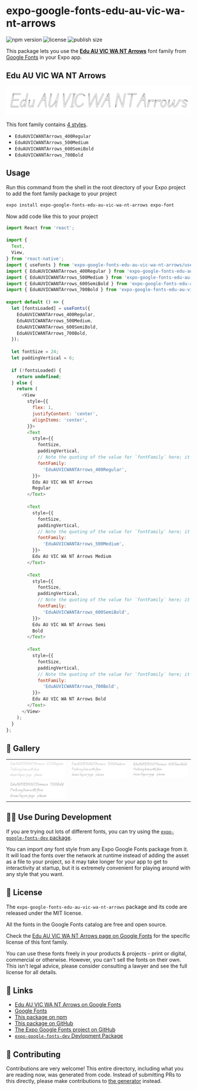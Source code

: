 # expo-google-fonts-edu-au-vic-wa-nt-arrows

![npm version](https://flat.badgen.net/npm/v/expo-google-fonts-edu-au-vic-wa-nt-arrows)
![license](https://flat.badgen.net/github/license/expo/google-fonts)
![publish size](https://flat.badgen.net/packagephobia/install/expo-google-fonts-edu-au-vic-wa-nt-arrows)

This package lets you use the [**Edu AU VIC WA NT Arrows**](https://fonts.google.com/specimen/Edu+AU+VIC+WA+NT+Arrows) font family from [Google Fonts](https://fonts.google.com/) in your Expo app.

## Edu AU VIC WA NT Arrows

![Edu AU VIC WA NT Arrows](./font-family.png)

This font family contains [4 styles](#-gallery).

- `EduAUVICWANTArrows_400Regular`
- `EduAUVICWANTArrows_500Medium`
- `EduAUVICWANTArrows_600SemiBold`
- `EduAUVICWANTArrows_700Bold`

## Usage

Run this command from the shell in the root directory of your Expo project to add the font family package to your project
```sh
expo install expo-google-fonts-edu-au-vic-wa-nt-arrows expo-font
```

Now add code like this to your project
```js
import React from 'react';

import {
  Text,
  View,
} from 'react-native';
import { useFonts } from 'expo-google-fonts-edu-au-vic-wa-nt-arrows/useFonts';
import { EduAUVICWANTArrows_400Regular } from 'expo-google-fonts-edu-au-vic-wa-nt-arrows/400Regular';
import { EduAUVICWANTArrows_500Medium } from 'expo-google-fonts-edu-au-vic-wa-nt-arrows/500Medium';
import { EduAUVICWANTArrows_600SemiBold } from 'expo-google-fonts-edu-au-vic-wa-nt-arrows/600SemiBold';
import { EduAUVICWANTArrows_700Bold } from 'expo-google-fonts-edu-au-vic-wa-nt-arrows/700Bold';

export default () => {
  let [fontsLoaded] = useFonts({
    EduAUVICWANTArrows_400Regular,
    EduAUVICWANTArrows_500Medium,
    EduAUVICWANTArrows_600SemiBold,
    EduAUVICWANTArrows_700Bold,
  });

  let fontSize = 24;
  let paddingVertical = 6;

  if (!fontsLoaded) {
    return undefined;
  } else {
    return (
      <View
        style={{
          flex: 1,
          justifyContent: 'center',
          alignItems: 'center',
        }}>
        <Text
          style={{
            fontSize,
            paddingVertical,
            // Note the quoting of the value for `fontFamily` here; it expects a string!
            fontFamily:
              'EduAUVICWANTArrows_400Regular',
          }}>
          Edu AU VIC WA NT Arrows
          Regular
        </Text>

        <Text
          style={{
            fontSize,
            paddingVertical,
            // Note the quoting of the value for `fontFamily` here; it expects a string!
            fontFamily:
              'EduAUVICWANTArrows_500Medium',
          }}>
          Edu AU VIC WA NT Arrows Medium
        </Text>

        <Text
          style={{
            fontSize,
            paddingVertical,
            // Note the quoting of the value for `fontFamily` here; it expects a string!
            fontFamily:
              'EduAUVICWANTArrows_600SemiBold',
          }}>
          Edu AU VIC WA NT Arrows Semi
          Bold
        </Text>

        <Text
          style={{
            fontSize,
            paddingVertical,
            // Note the quoting of the value for `fontFamily` here; it expects a string!
            fontFamily:
              'EduAUVICWANTArrows_700Bold',
          }}>
          Edu AU VIC WA NT Arrows Bold
        </Text>
      </View>
    );
  }
};

```

## 🔡 Gallery


||||
|-|-|-|
|![EduAUVICWANTArrows_400Regular](.//400Regular/EduAUVICWANTArrows_400Regular.ttf.png)|![EduAUVICWANTArrows_500Medium](.//500Medium/EduAUVICWANTArrows_500Medium.ttf.png)|![EduAUVICWANTArrows_600SemiBold](.//600SemiBold/EduAUVICWANTArrows_600SemiBold.ttf.png)||
|![EduAUVICWANTArrows_700Bold](.//700Bold/EduAUVICWANTArrows_700Bold.ttf.png)||||


## 👩‍💻 Use During Development

If you are trying out lots of different fonts, you can try using the [`expo-google-fonts-dev` package](https://github.com/freeboub/google-fonts/tree/master/font-packages/dev#readme).

You can import *any* font style from any Expo Google Fonts package from it. It will load the fonts
over the network at runtime instead of adding the asset as a file to your project, so it may take longer
for your app to get to interactivity at startup, but it is extremely convenient
for playing around with any style that you want.

## 📖 License

The `expo-google-fonts-edu-au-vic-wa-nt-arrows` package and its code are released under the MIT license.

All the fonts in the Google Fonts catalog are free and open source.

Check the [Edu AU VIC WA NT Arrows page on Google Fonts](https://fonts.google.com/specimen/Edu+AU+VIC+WA+NT+Arrows) for the specific license of this font family.

You can use these fonts freely in your products & projects - print or digital, commercial or otherwise. However, you can't sell the fonts on their own. This isn't legal advice, please consider consulting a lawyer and see the full license for all details.

## 🔗 Links

- [Edu AU VIC WA NT Arrows on Google Fonts](https://fonts.google.com/specimen/Edu+AU+VIC+WA+NT+Arrows)
- [Google Fonts](https://fonts.google.com/)
- [This package on npm](https://www.npmjs.com/package/expo-google-fonts-edu-au-vic-wa-nt-arrows)
- [This package on GitHub](https://github.com/freeboub/google-fonts/tree/master/font-packages/edu-au-vic-wa-nt-arrows)
- [The Expo Google Fonts project on GitHub](https://github.com/freeboub/google-fonts)
- [`expo-google-fonts-dev` Devlopment Package](https://github.com/freeboub/google-fonts/tree/master/font-packages/dev)

## 🤝 Contributing

Contributions are very welcome! This entire directory, including what you are reading now, was generated from code. Instead of submitting PRs to this directly, please make contributions to [the generator](https://github.com/freeboub/google-fonts/tree/master/packages/generator) instead.
